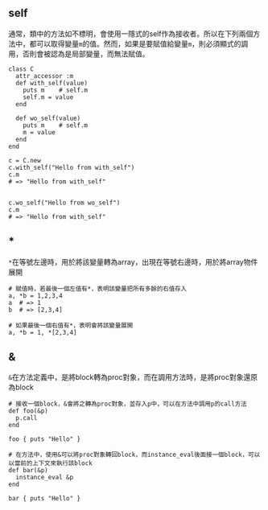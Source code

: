 ## self

通常，類中的方法如不標明，會使用一隱式的self作為接收者。所以在下列兩個方法中，都可以取得變量`m`的值。然而，如果是要賦值給變量`m`，則必須顯式的調用，否則會被認為是局部變量，而無法賦值。
 
```
class C
  attr_accessor :m
  def with_self(value)
    puts m    # self.m
    self.m = value
  end

  def wo_self(value)
    puts m    # self.m
    m = value
  end
end

c = C.new
c.with_self("Hello from with_self")
c.m
# => "Hello from with_self"


c.wo_self("Hello from wo_self")
c.m
# => "Hello from with_self"

```



## *

`*`在等號左邊時，用於將該變量轉為array，出現在等號右邊時，用於將array物件展開

```
# 賦值時，若最後一個左值有*，表明該變量把所有多餘的右值存入
a, *b = 1,2,3,4
a  # => 1
b  # => [2,3,4]

# 如果最後一個右值有*，表明會將該變量展開
a, *b = 1, *[2,3,4]
```


## &

`&`在方法定義中，是將block轉為proc對象，而在調用方法時，是將proc對象還原為block

```
# 接收一個block，&會將之轉為proc對象，並存入p中，可以在方法中調用p的call方法
def foo(&p)
  p.call
end

foo { puts "Hello" }

# 在方法中，使用&可以將proc對象轉回block，而instance_eval後面接一個block，可以以當前的上下文來執行該block
def bar(&p)
  instance_eval &p
end

bar { puts "Hello" }
```


